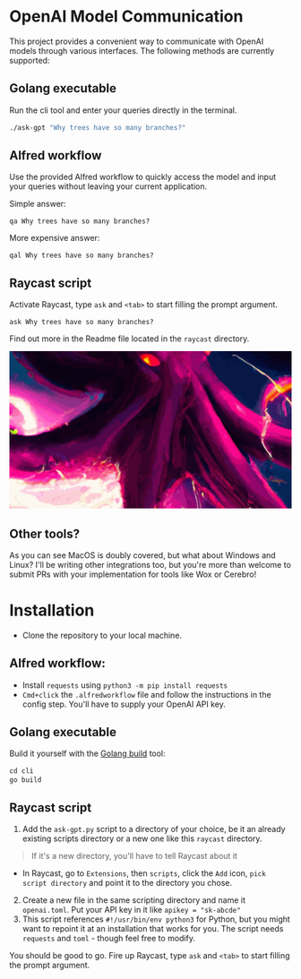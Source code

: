# OpenAI Model Communication

This project provides a convenient way to communicate with OpenAI models through various interfaces. The following methods are currently supported:

## Golang executable

Run the cli tool and enter your queries directly in the terminal.

```bash
./ask-gpt "Why trees have so many branches?"
```

## Alfred workflow

Use the provided Alfred workflow to quickly access the model and input your queries without leaving your current application.

Simple answer:

```
qa Why trees have so many branches?
```

More expensive answer:

```
qal Why trees have so many branches?
```

## Raycast script

Activate Raycast, type `ask` and `<tab>` to start filling the prompt argument. 

```
ask Why trees have so many branches?
```

Find out more in the Readme file located in the `raycast` directory.

<p align="center">
  <img width="899" src="assets/ask-gpt-raycast.gif">
</p>

## Other tools?

As you can see MacOS is doubly covered, but what about Windows and Linux? I'll be writing other integrations too, but you're more than welcome to submit PRs with your implementation for tools like Wox or Cerebro!

# Installation

- Clone the repository to your local machine.

## Alfred workflow:

- Install `requests` using `python3 -m pip install requests`
- `Cmd+click` the `.alfredworkflow` file and follow the instructions in the config step. You'll have to supply your OpenAI API key.

## Golang executable

Build it yourself with the [Golang build](https://go.dev/doc/install) tool:

```
cd cli
go build
```

## Raycast script

1. Add the `ask-gpt.py` script to a directory of your choice, be it an already existing scripts directory or a new one like this `raycast` directory. 
  > If it's a new directory, you'll have to tell Raycast about it 
  - In Raycast, go to `Extensions`, then `scripts`, click the `Add` icon, `pick script directory` and point it to the directory you chose.
2. Create a new file in the same scripting directory and name it `openai.toml`. Put your API key in it like `apikey = "sk-abcde"`
3. This script references `#!/usr/bin/env python3` for Python, but you might want to repoint it at an installation that works for you. The script needs `requests` and `toml` - though feel free to modify.

You should be good to go. Fire up Raycast, type `ask` and `<tab>` to start filling the prompt argument.

